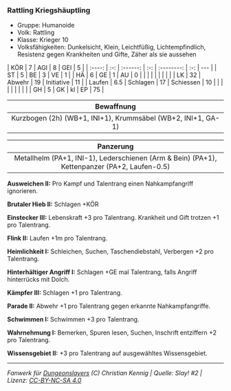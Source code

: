 ### Rattling Kriegshäuptling

- Gruppe: Humanoide
- Volk: Rattling
- Klasse: Krieger 10
- Volksfähigkeiten: Dunkelsicht, Klein, Leichtfüßig, Lichtempfindlich, Resistenz gegen Krankheiten und Gifte, Zäher als sie aussehen

|  KÖR   |  7  |   AGI    |  8  |    GEI     |  5  |
| :----: | :-: | :------: | :-: | :--------: | :-: | --- |
|   ST   |  5  |    BE    |  3  |     VE     |  1  |
|   HÄ   |  6  |    GE    |  1  |     AU     |  0  |
|        |     |          |     |            |     |     |
|   LK   | 32  |  Abwehr  | 19  | Initiative | 11  |
| Laufen | 6.5 | Schlagen | 17  | Schiessen  | 10  |
|        |     |          |     |            |     |     |
|   GH   |  5  |    GK    | kl  |     EP     | 75  |

|                          Bewaffnung                          |
| :----------------------------------------------------------: |
| Kurzbogen (2h) (WB+1, INI+1), Krummsäbel (WB+2, INI+1, GA-1) |

|                                          Panzerung                                           |
| :------------------------------------------------------------------------------------------: |
| Metallhelm (PA+1, INI-1), Lederschienen (Arm & Bein) (PA+1), Kettenpanzer (PA+2, Laufen-0.5) |

**Ausweichen II:** Pro Kampf und Talentrang einen Nahkampfangriff ignorieren.

**Brutaler Hieb II:** Schlagen +KÖR

**Einstecker III:** Lebenskraft +3 pro Talentrang. Krankheit und Gift trotzen +1 pro Talentrang.

**Flink II:** Laufen +1m pro Talentrang.

**Heimlichkeit I:** Schleichen, Suchen, Taschendiebstahl, Verbergen +2 pro Talentrang.

**Hinterhältiger Angriff I:** Schlagen +GE mal Talentrang, falls Angriff hinterrücks mit Dolch.

**Kämpfer III:** Schlagen +1 pro Talentrang.

**Parade II:** Abwehr +1 pro Talentrang gegen erkannte Nahkampfangriffe.

**Schwimmen I:** Schwimmen +3 pro Talentrang.

**Wahrnehmung I:** Bemerken, Spuren lesen, Suchen, Inschrift entziffern +2 pro Talentrang.

**Wissensgebiet II:** +3 pro Talentrang auf ausgewähltes Wissensgebiet.

---

_Fanwerk für [Dungeonslayers](https://www.dungeonslayers.net/) (C) Christian Kennig | Quelle: Slay! #2 | Lizenz: [CC-BY-NC-SA 4.0](https://creativecommons.org/licenses/by-nc-sa/4.0/deed.de)_
